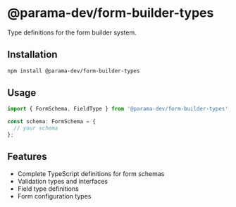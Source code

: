 # @parama-dev/form-builder-types

Type definitions for the form builder system.

## Installation

```bash
npm install @parama-dev/form-builder-types
```

## Usage

```typescript
import { FormSchema, FieldType } from '@parama-dev/form-builder-types';

const schema: FormSchema = {
  // your schema
};
```

## Features

- Complete TypeScript definitions for form schemas
- Validation types and interfaces
- Field type definitions
- Form configuration types
